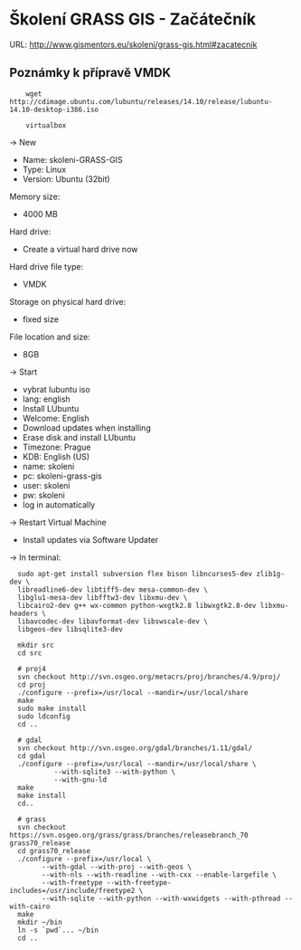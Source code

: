 Školení GRASS GIS - Začátečník
==============================

URL: http://www.gismentors.eu/skoleni/grass-gis.html#zacatecnik

Poznámky k přípravě VMDK
------------------------

        wget http://cdimage.ubuntu.com/lubuntu/releases/14.10/release/lubuntu-14.10-desktop-i386.iso

        virtualbox

-> New

* Name: skoleni-GRASS-GIS
* Type: Linux
* Version: Ubuntu (32bit)

Memory size:

* 4000 MB

Hard drive:

* Create a virtual hard drive now

Hard drive file type:

* VMDK

Storage on physical hard drive:

* fixed size

File location and size:

* 8GB

-> Start

* vybrat lubuntu iso
* lang: english
* Install LUbuntu
* Welcome: English
* Download updates when installing
* Erase disk and install LUbuntu
* Timezone: Prague
* KDB: English (US)
* name: skoleni
* pc: skoleni-grass-gis
* user: skoleni
* pw: skoleni
* log in automatically

-> Restart Virtual Machine

* Install updates via Software Updater

-> In terminal:

      sudo apt-get install subversion flex bison libncurses5-dev zlib1g-dev \
      libreadline6-dev libtiff5-dev mesa-common-dev \
      libglu1-mesa-dev libfftw3-dev libxmu-dev \
      libcairo2-dev g++ wx-common python-wxgtk2.8 libwxgtk2.8-dev libxmu-headers \
      libavcodec-dev libavformat-dev libswscale-dev \
      libgeos-dev libsqlite3-dev
   
      mkdir src
      cd src

      # proj4
      svn checkout http://svn.osgeo.org/metacrs/proj/branches/4.9/proj/
      cd proj
      ./configure --prefix=/usr/local --mandir=/usr/local/share
      make
      sudo make install
      sudo ldconfig
      cd ..
      
      # gdal
      svn checkout http://svn.osgeo.org/gdal/branches/1.11/gdal/
      cd gdal
      ./configure --prefix=/usr/local --mandir=/usr/local/share \
               --with-sqlite3 --with-python \
               --with-gnu-ld 
      make
      make install
      cd..
      
      # grass
      svn checkout https://svn.osgeo.org/grass/grass/branches/releasebranch_70 grass70_release
      cd grass70_release
      ./configure --prefix=/usr/local \
            --with-gdal --with-proj --with-geos \
            --with-nls --with-readline --with-cxx --enable-largefile \
            --with-freetype --with-freetype-includes=/usr/include/freetype2 \
            --with-sqlite --with-python --with-wxwidgets --with-pthread --with-cairo
      make
      mkdir ~/bin
      ln -s `pwd`... ~/bin
      cd ..